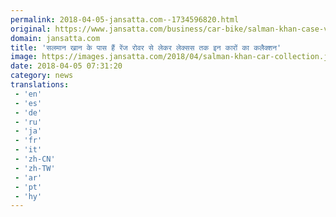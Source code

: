 ```yaml
---
permalink: 2018-04-05-jansatta.com--1734596820.html
original: https://www.jansatta.com/business/car-bike/salman-khan-case-verdict-salman-khan-have-audi-rs7-land-rover-range-rover-toyoya-land-cruiser-mercedes-benz-gl-class-a8l-bmw-x6-bmw-m3-and-bmw-m5/622080/
domain: jansatta.com
title: 'सलमान खान के पास हैं रेंज रोवर से लेकर लेक्सस तक इन कारों का कलैक्शन'
image: https://images.jansatta.com/2018/04/salman-khan-car-collection.jpg
date: 2018-04-05 07:31:20
category: news
translations: 
 - 'en'
 - 'es'
 - 'de'
 - 'ru'
 - 'ja'
 - 'fr'
 - 'it'
 - 'zh-CN'
 - 'zh-TW'
 - 'ar'
 - 'pt'
 - 'hy'
---
```


